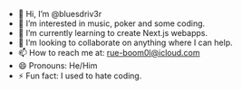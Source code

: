 - 👋 Hi, I’m @bluesdriv3r
- 👀 I’m interested in music, poker and some coding.
- 🌱 I’m currently learning to create Next.js webapps.
- 💞️ I’m looking to collaborate on anything where I can help.
- 📫 How to reach me at: rue-boom0l@icloud.com
- 😄 Pronouns: He/Him
- ⚡ Fun fact: I used to hate coding.

<!---
bluesdriv3r/bluesdriv3r is a ✨ special ✨ repository because its `README.md` (this file) appears on your GitHub profile.
You can click the Preview link to take a look at your changes.
--->
